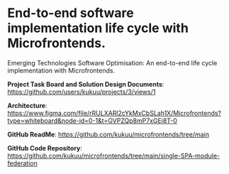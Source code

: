 # End-to-end software implementation life cycle with Microfrontends.

Emerging Technologies Software Optimisation: An end-to-end life cycle implementation with Microfrontends.

**Project Task Board and Solution Design Documents**: https://github.com/users/kukuu/projects/3/views/1

**Architecture**: https://www.figma.com/file/rRULXARl2cYkMxCbSLah1X/Microfrontends?type=whiteboard&node-id=0-1&t=GVPZQp8mP7xGEj8T-0

**GitHub ReadMe**:  https://github.com/kukuu/microfrontends/tree/main

**GitHub Code Repository**:  https://github.com/kukuu/microfrontends/tree/main/single-SPA-module-federation

